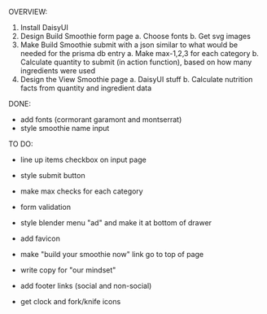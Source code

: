 OVERVIEW:

1. Install DaisyUI
2. Design Build Smoothie form page
   a. Choose fonts
   b. Get svg images
3. Make Build Smoothie submit with a json similar to what would be needed for the prisma db entry
   a. Make max-1,2,3 for each category
   b. Calculate quantity to submit (in action function), based on how many ingredients were used
4. Design the View Smoothie page
   a. DaisyUI stuff
   b. Calculate nutrition facts from quantity and ingredient data

DONE:

- add fonts (cormorant garamont and montserrat)
- style smoothie name input

TO DO:

- line up items checkbox on input page
- style submit button
- make max checks for each category
- form validation

- style blender menu "ad" and make it at bottom of drawer

- add favicon
- make "build your smoothie now" link go to top of page
- write copy for "our mindset"
- add footer links (social and non-social)

- get clock and fork/knife icons
